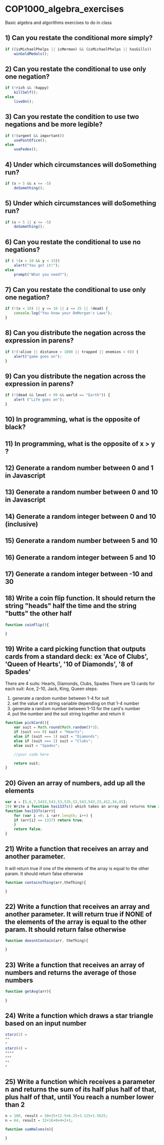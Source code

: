 # COP1000_algebra_exercises
Basic algebra and algorithms exercises to do in class

## 1) Can you restate the conditional more simply?
```javascript
if ((isMichaelPhelps || isMerman) && (isMichaelPhelps || hasGills))
	winGoldMedals();
```

## 2) Can you restate the conditional to use only one negation?
```javascript
if (!rich && !happy) 
	killSelf();
else 
	liveOn();
```

## 3) Can you restate the condition to use two negations and be more legible?
```javascript
if (!(urgent && important)) 
	usePostOfice();
else 
	useFedex();
```

## 4) Under which circumstances will doSomething run?
```javascript
if (x > 5 && x <= -5) 
	doSomething();
```

## 5) Under which circumstances will doSomething run?
```javascript
if (x > 5 || x <= -5) 
	doSomething();
```

## 6) Can you restate the conditional to use no negations?
```javascript
if ( !(x > 10 && y < 15))
	alert("You got it!");
else
	prompt("What you need?");
```

## 7) Can you restate the conditional to use only one negation?
```javascript
if (!(x < 10) || y <= 10 || z <= 25 || !dead) {
	console.log("You know your DeMorgan's Laws");
}
```

## 8) Can you distribute the negation across the expression in parens?
```javascript
if (!(!alive || distance > 1000 || trapped || enemies < 0)) {
	alert("game goes on");
}
```

## 9) Can you distribute the negation across the expression in parens?
```javascript
if (!(dead && level < 99 && world == "Earth")) {
	alert ("Life goes on");
}
```

## 10) In programming, what is the opposite of black?

## 11) In programming, what is the opposite of x > y ?

## 12) Generate a random number between 0 and 1 in Javascript

## 13) Generate a random number between 0 and 10 in Javascript

## 14) Generate a random integer between 0 and 10 (inclusive)

## 15) Generate a random number between 5 and 10

## 16) Generate a random integer between 5 and 10

## 17) Generate a random integer between -10 and 30

## 18) Write a coin flip function. It should return the string "heads" half the time and the string "butts" the other half
```javascript
function coinFlip(){

}
```

## 19) Write a card picking function that outputs cards from a standard deck: ex 'Ace of Clubs', 'Queen of Hearts', '10 of Diamonds', '8 of Spades'
There are 4 suits: Hearts, Diamonds, Clubs, Spades
There are 13 cards for each suit: Ace, 2-10, Jack, King, Queen
steps:
1. generate a random number between 1-4 for suit
2. set the value of a string variable depending on that 1-4 number
3. generate a random number between 1-13 for the card's number
4. put the number and the suit string together and return it
```javascript
function pickCard(){
	var suit = Math.round(Math.random()*3);
	if (suit === 0) suit = "Hearts";
	else if (suit === 1) suit = "Diamonds";
	else if (suit === 2) suit = "Clubs";
	else suit = "Spades";

	//your code here

	return suit;
}
```

## 20) Given an array of numbers, add up all the elements
```javascript
var a = [5,6,7,5433,543,53,535,53,543,543,23,412,34,45];
19) Write a function has1337s() which takes an array and returns true if the array contains the number 1337
function has1337s(arr){
	for (var i =0; i <arr.length; i++) {
	if (arr[i] == 1337) return true;
	}
	return false;
}
```

## 21) Write a function that receives an array and another parameter.
It will return true if one of the elements of the array is
equal to the other param. It should return false otherwise
```javascript
function containsThing(arr,theThing){

}
```

## 22) Write a function that receives an array and another parameter. It will return true if NONE of the elements of the array is equal to the other param. It should return false otherwise
```javascript
function doesntContain(arr, theThing){

}
```

## 23) Write a function that receives an array of numbers and returns the average of those numbers
```javascript
function getAvg(arr){
	
}
```

## 24) Write a function which draws a star triangle based on an input number
```javascript
starz(2) =
**
*
starz(4) =
****
***
**
*
```

## 25) Write a function which receives a parameter n and returns the sum of its half plus half of that, plus half of that, until You reach a number lower than 2
```javascript
n = 100, result = 50+25+12.5+6.25+3.125+1.5625;
n = 64, result = 32+16+8+4+2+1;

function sumHalves(n){

}
```
